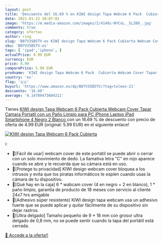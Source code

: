 ```yaml
---
layout: post
title: 'Descuento del 16.69 % en KIWI design Tapa Webcam 6 Pack  Cubierta'
date: 2021-01-22 18:07:01
image: 'https://m.media-amazon.com/images/I/4148s-NYCoL._SL200_.jpg'
comments: true
category: ofertas
author: ring
slug: 'B07V35B5TV-es KIWI design Tapa Webcam 6 Pack Cubierta Webcam Cover Tapar...'
sku: 'B07V35B5TV-es'
tags: [ 'ipad','iphone', ]
actualPrice: 4.99 EUR
currency: EUR
price: 4.99
comparePrice: 5.99 EUR
prodname: 'KIWI design Tapa Webcam 6 Pack  Cubierta Webcam Cover Tapar Camara Portatil con un Paño Limpio para PC iPhone Laptop iPad Smartphone  4 Negro  2 Blanco '
country: 'es'
flag: '🇪🇸'
buyurl: 'https://www.amazon.es/dp/B07V35B5TV/?tag=tolees-21'
descuento: '16.69'
average: '6.14789473684211'
---
```


Tienes [KIWI design Tapa Webcam 6 Pack  Cubierta Webcam Cover Tapar Camara Portatil con un Paño Limpio para PC iPhone Laptop iPad Smartphone  4 Negro  2 Blanco ](https://www.amazon.es/dp/B07V35B5TV/?tag=tolees-21) con un 16.69 % de descuento con precio de oferta de 4.99 EUR (original: 5.99 EUR) en el siguiente enlace!

[![KIWI design Tapa Webcam 6 Pack  Cubierta](https://m.media-amazon.com/images/I/4148s-NYCoL._SL200_.jpg)](https://www.amazon.es/dp/B07V35B5TV/?tag=tolees-21)

ℹ️:

- 🎄[Fácil de usar] webcam cover de este portátil se puede abrir o cerrar con un solo movimiento de dedo. La llamativa letra "C" en rojo aparece cuando se abre y le recuerda que su cámara está en uso.
- 🎄[Protege tu privacidad] KIWI design webcam cover bloquea a los intrusos y evita que los piratas informáticos te espíen cuando usas la cámara de tu dispositivo.
- 🎁[Qué hay en la caja] 6 * wabcam cover (4 en negro + 2 en blanco), 1 * paño limpio, garantía de producto de 18 meses con servicio al cliente 24x7 hrs amigable
- 🎄[Adhesivo súper resistente] KIWI design tapa webcam usa un adhesivo fuerte que se puede aplicar y quitar fácilmente de su dispositivo sin dejar rastros.
- 🎄[Ultra delgado] Tamaño pequeño de 9 * 18 mm con grosor ultra delgado de 0,8 mm, no se puede sentir cuando la tapa del portátil está cerrada.

[🛒 Accede a la oferta!!](https://www.amazon.es/dp/B07V35B5TV/?tag=tolees-21)
